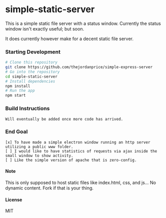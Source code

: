 # simple-static-server

This is a simple static file server with a status window.
Currently the status window isn't exactly useful; but soon.

It does currently however make for a decent static file server.

### Starting Development

```bash
# Clone this repository
git clone https://github.com/thejordanprice/simple-express-server
# Go into the repository
cd simple-static-server
# Install dependencies
npm install
# Run the app
npm start
```

### Build Instructions

    Will eventually be added once more code has arrived.

### End Goal

    [x] To have made a simple electron window running an http server utilizing a public www folder.
    [ ] I would like to have statistics of requests via ajax inside the small window to show activity.
    [ ] Like the simple version of apache that is zero-config.

#### Note

This is only supposed to host static files like index.html, css, and js... No dynamic content.
Fork if that is your thing.

#### License

MIT
